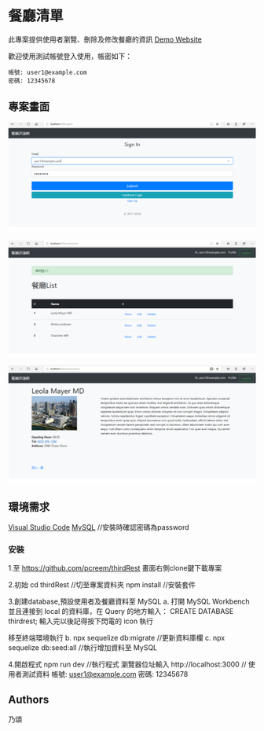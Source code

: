 # 餐廳清單

此專案提供使用者瀏覽、刪除及修改餐廳的資訊
[Demo Website](http://localhost:3000/)

歡迎使用測試帳號登入使用，帳密如下：

```
帳號: user1@example.com 
密碼: 12345678
```

## 專案畫面

![image](https://github.com/pcreem/thirdRest/blob/master/img/login.png)

![image](https://github.com/pcreem/thirdRest/blob/master/img/list.png)

![image](https://github.com/pcreem/thirdRest/blob/master/img/show.png)

## 環境需求

[Visual Studio Code](https://visualstudio.microsoft.com/zh-hant/)
[MySQL](https://dev.mysql.com/downloads/mysql/) //安裝時確認密碼為password

### 安裝

1.至 https://github.com/pcreem/thirdRest 畫面右側clone鍵下載專案

2.初始
cd thirdRest  //切至專案資料夾
npm install  //安裝套件

3.創建database,預設使用者及餐廳資料至 MySQL
  a. 打開 MySQL Workbench 並且連接到 local 的資料庫，在 Query 的地方輸入：
CREATE DATABASE thirdrest; 輸入完以後記得按下閃電的 icon 執行

移至終端環境執行
  b. npx sequelize db:migrate  //更新資料庫欄
  c. npx sequelize db:seed:all //執行增加資料至 MySQL

4.開啟程式
npm run dev //執行程式
瀏覽器位址輸入 http://localhost:3000  // 使用者測試資料 帳號: user1@example.com 密碼: 12345678

## Authors
乃頌

